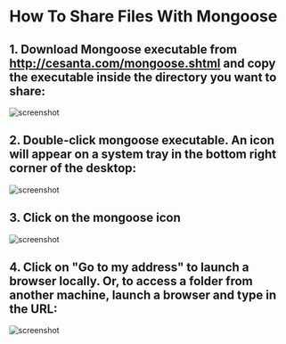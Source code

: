 How To Share Files With Mongoose
===========================================

## 1. Download Mongoose executable from http://cesanta.com/mongoose.shtml and copy the executable inside the directory you want to share:

![screenshot](http://cesanta.com/images/tut_sharing/tut1.png)

## 2. Double-click mongoose executable. An icon will appear on a system tray in the bottom right corner of the desktop:

![screenshot](http://cesanta.com/images/tut_sharing/tut2.png)

## 3. Click on the mongoose icon
![screenshot](http://cesanta.com/images/tut_sharing/tut3.png)

## 4. Click on "Go to my address" to launch a browser locally. Or, to access a folder from another machine, launch a browser and type in the URL:

![screenshot](http://cesanta.com/images/tut_sharing/tut4.png)
